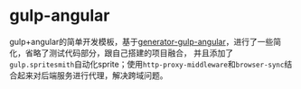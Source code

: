 # gulp-angular
gulp+angular的简单开发模板，基于[generator-gulp-angular](https://github.com/Swiip/generator-gulp-angular)，进行了一些简化，省略了测试代码部分，跟自己搭建的项目融合，
并且添加了`gulp.spritesmith`自动化sprite；使用`http-proxy-middleware`和`browser-sync`结合起来对后端服务进行代理，解决跨域问题。
